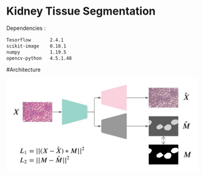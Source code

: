 # Kidney Tissue Segmentation

Dependencies : 
```
Tesorflow       2.4.1
scikit-image    0.18.1
numpy           1.19.5
opencv-python   4.5.1.48
```

#Architecture

![arc](https://github.com/l3th4l/kidney_tissue_segmentation/blob/master/images/Architecture.jpeg)
